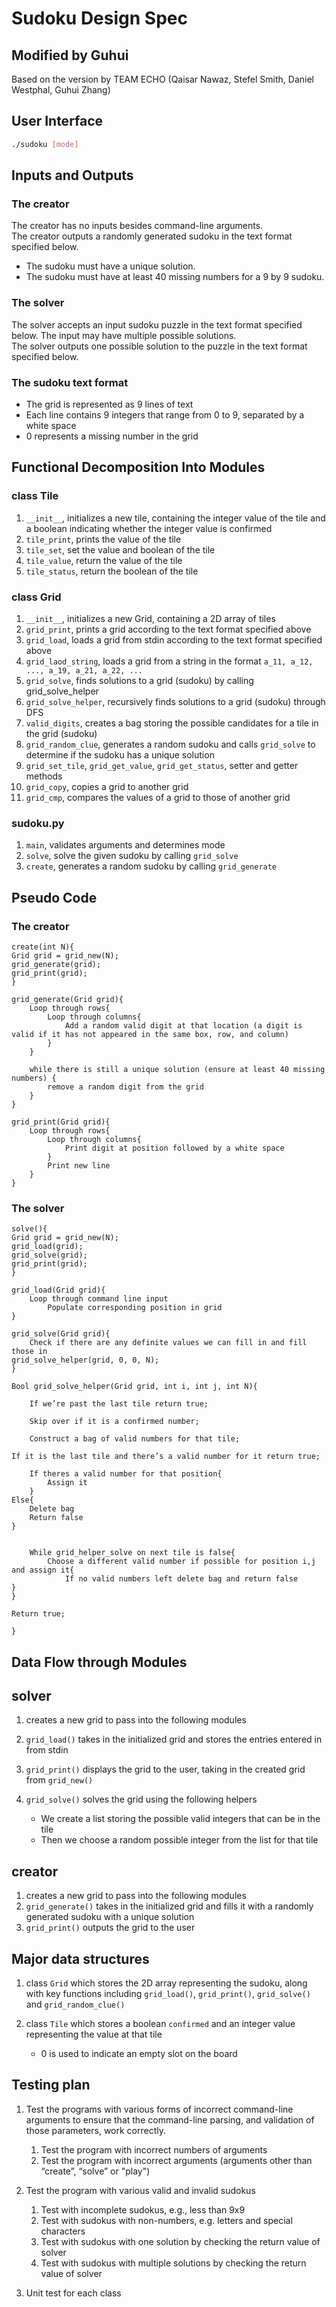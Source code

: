 # Sudoku Design Spec

## Modified by Guhui 

Based on the version by TEAM ECHO (Qaisar Nawaz, Stefel Smith, Daniel Westphal, Guhui Zhang)

## User Interface

```bash
./sudoku [mode]  
```

## Inputs and Outputs

### The creator

The creator has no inputs besides command-line arguments.  
The creator outputs a randomly generated sudoku in the text format specified below.

- The sudoku must have a unique solution.
- The sudoku must have at least 40 missing numbers for a 9 by 9 sudoku.

### The solver

The solver accepts an input sudoku puzzle in the text format specified below. The input may have multiple possible solutions.  
The solver outputs one possible solution to the puzzle in the text format specified below.

### The sudoku text format

- The grid is represented as 9 lines of text
- Each line contains 9 integers that range from 0 to 9, separated by a white space
- 0 represents a missing number in the grid

## Functional Decomposition Into Modules

### class Tile

1. `__init__`, initializes a new tile, containing the integer value of the tile and a boolean indicating whether the integer value is confirmed
2. `tile_print`, prints the value of the tile
3. `tile_set`, set the value and boolean of the tile
4. `tile_value`, return the value of the tile
5. `tile_status`, return the boolean of the tile

### class Grid

1. `__init__`, initializes a new Grid, containing a 2D array of tiles
2. `grid_print`, prints a grid according to the text format specified above
3. `grid_load`, loads a grid from stdin according to the text format specified above
4. `grid_laod_string`, loads a grid from a string in the format `a_11, a_12, ..., a_19, a_21, a_22, ...`
5. `grid_solve`, finds solutions to a grid (sudoku) by calling grid_solve_helper
6. `grid_solve_helper`, recursively finds solutions to a grid (sudoku) through DFS
7. `valid_digits`, creates a bag storing the possible candidates for a tile in the grid (sudoku)
8. `grid_random_clue`, generates a random sudoku and calls `grid_solve` to determine if the sudoku has a unique solution
9. `grid_set_tile`, `grid_get_value`, `grid_get_status`, setter and getter methods
10. `grid_copy`, copies a grid to another grid
11. `grid_cmp`, compares the values of a grid to those of another grid

### sudoku.py

1. `main`, validates arguments and determines mode
2. `solve`, solve the given sudoku by calling `grid_solve`
3. `create`, generates a random sudoku by calling `grid_generate`

## Pseudo Code

### The creator

```pseudocode
create(int N){
Grid grid = grid_new(N);
grid_generate(grid);
grid_print(grid);
}
```

```pseudocode
grid_generate(Grid grid){
	Loop through rows{
		Loop through columns{
			Add a random valid digit at that location (a digit is valid if it has not appeared in the same box, row, and column)
		}
	}

	while there is still a unique solution (ensure at least 40 missing numbers) {
		remove a random digit from the grid
	}
}
```

```pseudocode
grid_print(Grid grid){
	Loop through rows{
		Loop through columns{
			Print digit at position followed by a white space
		}
		Print new line
	}
}
```

### The solver

```pseudocode
solve(){
Grid grid = grid_new(N);
grid_load(grid);
grid_solve(grid);
grid_print(grid);
}
```

```pseudocode
grid_load(Grid grid){
	Loop through command line input
		Populate corresponding position in grid
}
```

```pseudocode
grid_solve(Grid grid){
	Check if there are any definite values we can fill in and fill those in
grid_solve_helper(grid, 0, 0, N);
}
```

```pseudocode
Bool grid_solve_helper(Grid grid, int i, int j, int N){

	If we’re past the last tile return true;

	Skip over if it is a confirmed number;

	Construct a bag of valid numbers for that tile;

If it is the last tile and there’s a valid number for it return true;

	If theres a valid number for that position{
		Assign it
	}
Else{
	Delete bag
	Return false
}


	While grid_helper_solve on next tile is false{
		Choose a different valid number if possible for position i,j and assign it{
			If no valid numbers left delete bag and return false
}
}

Return true;

}
```

## Data Flow through Modules

## solver 

1. creates a new grid to pass into the following modules
2. `grid_load()`  takes in the initialized grid and stores the entries entered in from stdin 
3. `grid_print()` displays the grid to the user, taking in the created grid from `grid_new()`
4. `grid_solve()` solves the grid using the following helpers

    - We create a list storing the possible valid integers that can be in the tile
    - Then we choose a random possible integer from the list for that tile
	
## creator 

1. creates a new grid to pass into the following modules
2. `grid_generate()` takes in the initialized grid and fills it with a randomly generated sudoku with a unique solution
3. `grid_print()` outputs the grid to the user

## Major data structures

1. class `Grid` which stores the 2D array representing the sudoku, along with key functions including `grid_load()`, `grid_print()`, `grid_solve()` and `grid_random_clue()`
2. class `Tile` which stores a boolean `confirmed` and an integer value representing the value at that tile

    - 0 is used to indicate an empty slot on the board

## Testing plan

1. Test the programs with various forms of incorrect command-line arguments to ensure that the command-line parsing, and validation of those parameters, work correctly.

    1. Test the program with incorrect numbers of arguments
    2. Test the program with incorrect arguments (arguments other than “create”, “solve” or "play")

2. Test the program with various valid and invalid sudokus

    1. Test with incomplete sudokus, e.g., less than 9x9
    2. Test with sudokus with non-numbers, e.g. letters and special characters
    3. Test with sudokus with one solution by checking the return value of solver
    4. Test with sudokus with multiple solutions by checking the return value of solver
   
3. Unit test for each class
